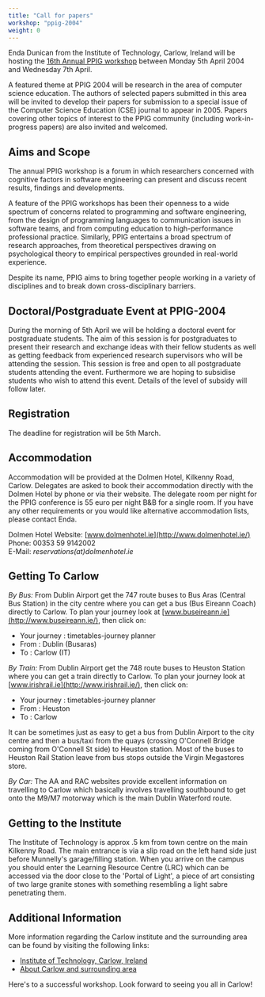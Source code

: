 ```yaml
---
title: "Call for papers"
workshop: "ppig-2004"
weight: 0
---
```


Enda Dunican from the Institute of Technology, Carlow, Ireland will be hosting the [16th Annual PPIG workshop](/workshops/2004-annual-workshop) between Monday 5th April 2004 and Wednesday 7th April.

A featured theme at PPIG 2004 will be research in the area of computer science education. The authors of selected papers submitted in this area will be invited to develop their papers for submission to a special issue of the Computer Science Education (CSE) journal to appear in 2005. Papers covering other topics of interest to the PPIG community (including work-in-progress papers) are also invited and welcomed.

Aims and Scope
--------------

The annual PPIG workshop is a forum in which researchers concerned with cognitive factors in software engineering can present and discuss recent results, findings and developments.

A feature of the PPIG workshops has been their openness to a wide spectrum of concerns related to programming and software engineering, from the design of programming languages to communication issues in software teams, and from computing education to high-performance professional practice. Similarly, PPIG entertains a broad spectrum of research approaches, from theoretical perspectives drawing on psychological theory to empirical perspectives grounded in real-world experience.

Despite its name, PPIG aims to bring together people working in a variety of disciplines and to break down cross-disciplinary barriers.

Doctoral/Postgraduate Event at PPIG-2004
----------------------------------------

During the morning of 5th April we will be holding a doctoral event for postgraduate students. The aim of this session is for postgraduates to present their research and exchange ideas with their fellow students as well as getting feedback from experienced research supervisors who will be attending the session. This session is free and open to all postgraduate students attending the event. Furthermore we are hoping to subsidise students who wish to attend this event. Details of the level of subsidy will follow later.

Registration
------------

The deadline for registration will be 5th March.

Accommodation
-------------

Accommodation will be provided at the Dolmen Hotel, Kilkenny Road, Carlow. Delegates are asked to book their accommodation directly with the Dolmen Hotel by phone or via their website. The delegate room per night for the PPIG conference is 55 euro per night B&B for a single room. If you have any other requirements or you would like alternative accommodation lists, please contact Enda.

Dolmen Hotel Website: [www.dolmenhotel.ie](http://www.dolmenhotel.ie/) \
Phone: 00353 59 9142002 \
E-Mail: _reservations(at)dolmenhotel.ie_

Getting To Carlow
-----------------

_By Bus:_ From Dublin Airport get the 747 route buses to Bus Aras (Central Bus Station) in the city centre where you can get a bus (Bus Eireann Coach) directly to Carlow. To plan your journey look at [www.buseireann.ie](http://www.buseireann.ie/), then click on:

*   Your journey : timetables-journey planner
*   From : Dublin (Busaras)
*   To : Carlow (IT)

_By Train:_ From Dublin Airport get the 748 route buses to Heuston Station where you can get a train directly to Carlow. To plan your journey look at [www.irishrail.ie](http://www.irishrail.ie/), then click on:

*   Your journey : timetables-journey planner
*   From : Heuston
*   To : Carlow

It can be sometimes just as easy to get a bus from Dublin Airport to the city centre and then a bus/taxi from the quays (crossing O'Connell Bridge coming from O'Connell St side) to Heuston station. Most of the buses to Heuston Rail Station leave from bus stops outside the Virgin Megastores store.

_By Car:_ The AA and RAC websites provide excellent information on travelling to Carlow which basically involves travelling southbound to get onto the M9/M7 motorway which is the main Dublin Waterford route.

Getting to the Institute
------------------------

The Institute of Technology is approx .5 km from town centre on the main Kilkenny Road. The main entrance is via a slip road on the left hand side just before Munnelly's garage/filling station. When you arrive on the campus you should enter the Learning Resource Centre (LRC) which can be accessed via the door close to the 'Portal of Light', a piece of art consisting of two large granite stones with something resembling a light sabre penetrating them.

Additional Information
----------------------

More information regarding the Carlow institute and the surrounding area can be found by visiting the following links:

*   [Institute of Technology, Carlow, Ireland](http://www.itcarlow.ie/)
*   [About Carlow and surrounding area](http://www.carlowtourism.com/)


Here's to a successful workshop. Look forward to seeing you all in Carlow!
